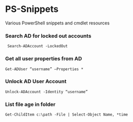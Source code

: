 # PS-Snippets
Various PowerShell snippets and cmdlet resources


### Search AD for locked out accounts

`` Search-ADAccount -LockedOut``

### Get all user properties from AD 

``Get-ADUser “username” –Properties *``

### Unlock AD User Account

``Unlock-ADAccount -Identity “username”``

### List file age in folder

``Get-ChildItem c:\path -File | Select-Object Name, *time``
